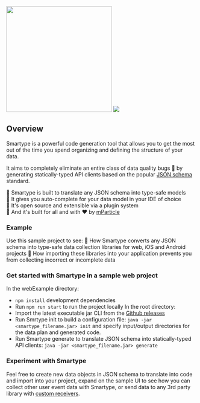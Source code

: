 <img src="https://raw.githubusercontent.com/mParticle/smartype/main/docs/logo.svg" width="280">

<img src="https://maven-badges.herokuapp.com/maven-central/com.mparticle/smartype-generator/badge.svg">


## Overview

Smartype is a powerful code generation tool that allows you to get the most out of the time you spend organizing and defining the structure of your data.

It aims to completely eliminate an entire class of data quality bugs 🐛 by generating statically-typed API clients based on the popular [JSON schema](https://json-schema.org/) standard.

🏁 Smartype is built to translate any JSON schema into type-safe models  
🏁 It gives you auto-complete for your data model in your IDE of choice  
🏁 It's open source and extensible via a plugin system   
🏁 And it's built for all and with ❤️ by [mParticle](https://www.mparticle.com)

### Example

Use this sample project to see: 
🏁 How Smartype converts any JSON schema into type-safe data collection libraries for web, iOS and Android projects
🏁 How importing these libraries into your application prevents you from collecting incorrect or incomplete data

### Get started with Smartype in a sample web project

In the webExample directory:
-   `npm install` development dependencies
-   Run `npm run start` to run the project locally
In the root directory:
-   Import the latest executable jar CLI from the [Github releases](https://github.com/mparticle/smartype/releases) 
-   Run Smrtype init to build a configuration file: `java -jar <smartype_filename.jar> init` and specify input/output directories for the data plan and generated code.
-   Run Smartype generate to translate JSON schema into statically-typed API clients: `java -jar <smartype_filename.jar> generate`

### Experiment with Smartype
Feel free to create new data objects in JSON schema to translate into code and import into your project, expand on the sample UI to see how you can collect other user event data with Smartype, or send data to any 3rd party library with [custom receivers](https://docs.mparticle.com/developers/smartype/#integrating-generated-code). 